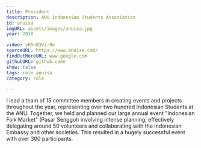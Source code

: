 ```yaml
---
title: President 
description: ANU Indonesian Students Association 
id: anuisa
imgURL: assets/images/anuisa.jpg 
year: 2018

video: yH5n03Vz-9o
sourceURL: https://www.anuisa.com/
findOutMoreURL: www.google.com
githubURL: github.come
show: false
tags: role anuisa
category: role

--- 
```

  I lead a team of 15 committee members in creating events and projects throughout the year, representing over two hundred Indonesian Students at the ANU.
  Together, we held and planned our large annual event "Indonesian Folk Market" (Pasar Senggol) involving intense planning, effectively delegating around 50 volunteers and collaborating with the Indonesian Embassy and other societies. 
  This resulted in a hugely successful event with over 300 participants.
